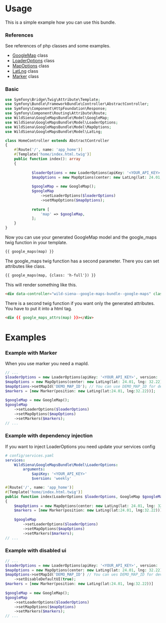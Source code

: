 Usage
===============
This is a simple example how you can use this bundle.

### References
See references of php classes and some examples.

- [GoogleMap](./google_map_reference.md) class
- [LoaderOptions](./loader_options_reference.md) class
- [MapOptions](./map_options_reference.md) class
- [LatLng](./lat_lng_reference.md) class
- [Marker](./marker_reference.md) class

### Basic
```php
use Symfony\Bridge\Twig\Attribute\Template;
use Symfony\Bundle\FrameworkBundle\Controller\AbstractController;
use Symfony\Component\HttpFoundation\Response;
use Symfony\Component\Routing\Attribute\Route;
use WildSiena\GoogleMapsBundle\Model\GoogleMap;
use WildSiena\GoogleMapsBundle\Model\LoaderOptions;
use WildSiena\GoogleMapsBundle\Model\MapOptions;
use WildSiena\GoogleMapsBundle\Model\LatLng;

class HomeController extends AbstractController
{
    #[Route('/', name: 'app_home')]
    #[Template('home/index.html.twig')]
    public function index(): array
    {
            
            $loaderOptions = new LoaderOptions(apiKey: '<YOUR_API_KEY>', version: 'weekly');    
            $mapOptions = new MapOptions(center: new LatLng(lat: 24.01, lng: 32.22), zoom: 7);
                
            $googleMap = new GoogleMap();
            $googleMap
                ->setLoaderOptions($loaderOptions)
                ->setMapOptions($mapOptions);
    
            return [
                'map' => $googleMap,
            ];
    }
}
```

Now you can use your generated GoogleMap model and the google_maps twig function in your template.

```html
{{ google_maps(map) }}
```

The google_maps twig function has a second parameter. There you can set attributes like class.

```html
{{ google_maps(map, {class: 'h-full'}) }}
```

This will render something like this.

```html
<div data-controller="wild-siena--google-maps-bundle--google-maps" class="h-full" ...></div>
```

There is a second twig function if you want only the generated attributes.
You have to put it into a html tag.

```html
<div {{ google_maps_attrs(map) }}></div>
```

Examples
========

### Example with Marker

When you use marker you need a mapId.

```php
// ...
$loaderOptions = new LoaderOptions(apiKey: '<YOUR_API_KEY>', version: 'weekly');    
$mapOptions = new MapOptions(center: new LatLng(lat: 24.01, lng: 32.22), zoom: 7);
$mapOptions->setMapId('DEMO_MAP_ID'); // You can use DEMO_MAP_ID for development purposes
$markers = [new Marker(position: new LatLng(lat:24.01, lng:32.22))];
    
$googleMap = new GoogleMap();
$googleMap
    ->setLoaderOptions($loaderOptions)
    ->setMapOptions($mapOptions)
    ->setMarkers($markers);
// ...
```

### Example with dependency injection

If you want to inject LoaderOptions you need update your services config

```yaml
# config/services.yaml
services:
    WildSiena\GoogleMapsBundle\Model\LoaderOptions:
        arguments:
            $apiKey: '<YOUR_API_KEY>'
            $version: 'weekly'
```

```php
#[Route('/', name: 'app_home')]
#[Template('home/index.html.twig')]
public function index(LoaderOptions $loaderOptions, GoogleMap $googleMap): array
{
    $mapOptions = new MapOptions(center: new LatLng(lat: 24.01, lng: 32.22), zoom: 7);
    $markers = [new Marker(position: new LatLng(lat:24.01, lng:32.22))];
        
    $googleMap
        ->setLoaderOptions($loaderOptions)
        ->setMapOptions($mapOptions)
        ->setMarkers($markers);
// ...
```

### Example with disabled ui

```php
// ...
$loaderOptions = new LoaderOptions(apiKey: '<YOUR_API_KEY>', version: 'weekly');    
$mapOptions = new MapOptions(center: new LatLng(lat: 24.01, lng: 32.22), zoom: 7);
$mapOptions->setMapId('DEMO_MAP_ID') // You can ues DEMO_MAP_ID for development purposes
    ->setDisableDefaultUI(true);
$markers = [new Marker(position: new LatLng(lat:24.01, lng:32.22))]
    
$googleMap = new GoogleMap();
$googleMap
    ->setLoaderOptions($loaderOptions)
    ->setMapOptions($mapOptions)
    ->setMarkers($markers);
// ...
```
